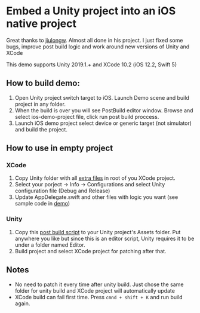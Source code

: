 # Embed a Unity project into an iOS native project

Great thanks to [jiulongw](https://github.com/jiulongw/swift-unity).
Almost all done in his project. I just fixed some bugs, improve post build logic and work around new versions of Unity and XCode

This demo supports Unity 2019.1.+ and XCode 10.2 (iOS 12.2, Swift 5)

## How to build demo:
1. Open Unity project switch target to iOS. Launch Demo scene and build project in any folder.
2. When the build is over you will see PostBuild editor window. Browse and select ios-demo-project file, click run post build proccess.
3. Launch iOS demo project select device or generic target (not simulator) and build the project.

## How to use in empty project

### XCode
1. Copy Unity folder with all [extra files](https://github.com/ese9/SwiftUnityPatching/tree/master/extras) in root of you XCode project.
2. Select your porject -> Info -> Configurations and select Unity configuration file (Debug and Release)
3. Update AppDelegate.swift and other files with logic you want (see sample code in [demo](https://github.com/ese9/SwiftUnityPatching/tree/master/ios-demo-project/DemoProject))

### Unity
1. Copy this [post build script](https://github.com/ese9/SwiftUnityPatching/blob/master/unity-demo-project/Assets/SwiftPatching/Editor/XcodePostBuild.cs) to your Unity project's Assets folder. Put anywhere you like but since this is an editor script, Unity requires it to be under a folder named Editor.
2. Build project and select XCode project for patching after that.

## Notes
- No need to patch it every time after unity build. Just chose the same folder for unity build and XCode project will automatically update
- XCode build can fail first time. Press `cmnd + shift + K` and run build again.
